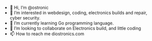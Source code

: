 - 👋 Hi, I’m @ostronic
- 👀 I’m interested in webdesign, coding, electronics builds and repair, cyber security.
- 🌱 I’m currently learning Go programming language.
- 💞️ I’m looking to collaborate on Electronics build, and little coding
- 📫 How to reach me diostronics.com

<!---
ostronic/ostronics is a ✨ special ✨ repository because its `README.md` (this file) appears on your GitHub profile.
You can click the Preview link to take a look at your changes.
--->
